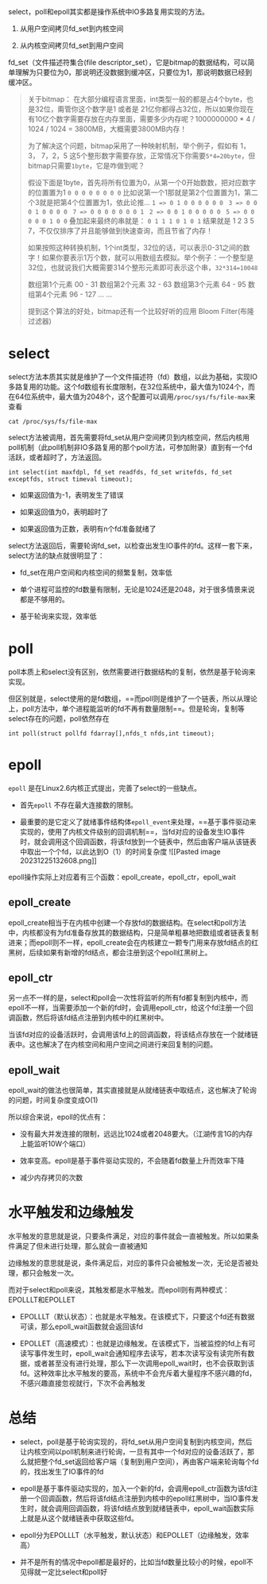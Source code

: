select，poll和epoll其实都是操作系统中IO多路复用实现的方法。

1. 从用户空间拷贝fd_set到内核空间
    
2. 从内核空间拷贝fd_set到用户空间
    

fd_set（文件描述符集合(file descriptor_set），它是bitmap的数据结构，可以简单理解为只要位为0，那说明还没数据到缓冲区，只要位为1，那说明数据已经到缓冲区。

>关于bitmap：
>在大部分编程语言里面，int类型一般的都是占4个byte，也是32位，甭管你这个数字是1 或者是 21亿你都得占32位，所以如果你现在有10亿个数字需要存放在内存里面，需要多少内存呢？1000000000 * 4 / 1024 / 1024 = 3800MB，大概需要3800MB内存！
>
>为了解决这个问题，bitmap采用了一种映射机制，举个例子，假如有 1，3， 7，2，5 这5个整形数字需要存放，正常情况下你需要`5*4=20byte`，但bitmap只需要`1byte`，它是咋做到呢？
>
>假设下面是1byte，首先将所有位置为0，从第一个0开始数数，把对应数字的位置置为1
>`0 0 0 0 0 0 0 0`
>比如说第一个1那就是第2个位置置为1，第二个3就是把第4个位置置为1，依此论推...
>`1 => 0 1 0 0 0 0 0 0 `
>`3 => 0 0 0 1 0 0 0 0 `
>`7 => 0 0 0 0 0 0 0 1 `
>`2 => 0 0 1 0 0 0 0 0 `
>`5 => 0 0 0 0 0 1 0 0`
>叠加起来最终的串就是：
>`0 1 1 1 0 1 0 1`
>结果就是 1 2 3 5 7，不仅仅排序了并且能够做到快速查询，而且节省了内存！
>
>如果按照这种转换机制，1个int类型，32位的话，可以表示0-31之间的数字！如果你要表示1万个数，就可以用数组去模拟。举个例子：一个整型是32位，也就说我们大概需要314个整形元素即可表示这个串，`32*314=10048`
>
>数组第1个元素 00 - 31
>数组第2个元素 32 - 63
>数组第3个元素 64 - 95
>数组第4个元素 96 - 127
>... ...
>
>提到这个算法的好处，bitmap还有一个比较好听的应用 Bloom Filter(布隆过滤器)

# select

select方法本质其实就是维护了一个文件描述符（fd）数组，以此为基础，实现IO多路复用的功能。这个fd数组有长度限制，在32位系统中，最大值为1024个，而在64位系统中，最大值为2048个，这个配置可以调用`/proc/sys/fs/file-max`来查看

```Shell
cat /proc/sys/fs/file-max
```

select方法被调用，首先需要将fd_set从用户空间拷贝到内核空间，然后内核用poll机制（此poll机制非IO多路复用的那个poll方法，可参加附录）直到有一个fd活跃，或者超时了，方法返回。

```Shell
int select(int maxfdpl, fd_set readfds, fd_set writefds, fd_set exceptfds, struct timeval timeout);
```

- 如果返回值为-1，表明发生了错误
    
- 如果返回值为0，表明超时了
    
- 如果返回值为正数，表明有n个fd准备就绪了
    

select方法返回后，需要轮询fd_set，以检查出发生IO事件的fd。这样一套下来，select方法的缺点就很明显了：

- fd_set在用户空间和内核空间的频繁复制，效率低
    
- 单个进程可监控的fd数量有限制，无论是1024还是2048，对于很多情景来说都是不够用的。
    
- 基于轮询来实现，效率低
    

# poll

poll本质上和select没有区别，依然需要进行数据结构的复制，依然是基于轮询来实现。

但区别就是，select使用的是fd数组，==而poll则是维护了一个链表，所以从理论上，poll方法中，单个进程能监听的fd不再有数量限制==。但是轮询，复制等select存在的问题，poll依然存在

```Shell
int poll(struct pollfd fdarray[],nfds_t nfds,int timeout);
```

# epoll

`epoll` 是在Linux2.6内核正式提出，完善了select的一些缺点。

- 首先`epoll` 不存在最大连接数的限制。
    
- 最重要的是它定义了就绪事件结构体`epoll_event`来处理，==基于事件驱动来实现的，使用了内核文件级别的回调机制==，当fd对应的设备发生IO事件时，就会调用这个回调函数，将该fd放到一个链表中，然后由客户端从该链表中取出一个个fd，以此达到O（1）的时间复杂度
![[Pasted image 20231225132608.png]]

epoll操作实际上对应着有三个函数：epoll_create，epoll_ctr，epoll_wait

## epoll_create

epoll_create相当于在内核中创建一个存放fd的数据结构。在select和poll方法中，内核都没有为fd准备存放其的数据结构，只是简单粗暴地把数组或者链表复制进来；而epoll则不一样，epoll_create会在内核建立一颗专门用来存放fd结点的红黑树，后续如果有新增的fd结点，都会注册到这个epoll红黑树上。

## epoll_ctr

另一点不一样的是，select和poll会一次性将监听的所有fd都复制到内核中，而epoll不一样，当需要添加一个新的fd时，会调用epoll_ctr，给这个fd注册一个回调函数，然后将该fd结点注册到内核中的红黑树中。

当该fd对应的设备活跃时，会调用该fd上的回调函数，将该结点存放在一个就绪链表中。这也解决了在内核空间和用户空间之间进行来回复制的问题。

## epoll_wait

epoll_wait的做法也很简单，其实直接就是从就绪链表中取结点，这也解决了轮询的问题，时间复杂度变成O(1)

所以综合来说，epoll的优点有：

- 没有最大并发连接的限制，远远比1024或者2048要大。（江湖传言1G的内存上能监听10W个端口）
    
- 效率变高。epoll是基于事件驱动实现的，不会随着fd数量上升而效率下降
    
- 减少内存拷贝的次数
    

# 水平触发和边缘触发

水平触发的意思就是说，只要条件满足，对应的事件就会一直被触发。所以如果条件满足了但未进行处理，那么就会一直被通知

边缘触发的意思就是说，条件满足后，对应的事件只会被触发一次，无论是否被处理，都只会触发一次。

而对于select和poll来说，其触发都是水平触发。而epoll则有两种模式：EPOLLLT和EPOLLET

- EPOLLLT（默认状态）：也就是水平触发。在该模式下，只要这个fd还有数据可读，那么epoll_wait函数就会返回该fd
    
- EPOLLET（高速模式）：也就是边缘触发。在该模式下，当被监控的fd上有可读写事件发生时，epoll_wait会通知程序去读写，若本次读写没有读完所有数据，或者甚至没有进行处理，那么下一次调用epoll_wait时，也不会获取到该fd。这种效率比水平触发的要高，系统中不会充斥着大量程序不感兴趣的fd，不感兴趣直接忽视就行，下次不会再触发
    

# 总结

- select，poll是基于轮询实现的，将fd_set从用户空间复制到内核空间，然后让内核空间以poll机制来进行轮询，一旦有其中一个fd对应的设备活跃了，那么就把整个fd_set返回给客户端（复制到用户空间），再由客户端来轮询每个fd的，找出发生了IO事件的fd
    
- epoll是基于事件驱动实现的，加入一个新的fd，会调用epoll_ctr函数为该fd注册一个回调函数，然后将该fd结点注册到内核中的epoll红黑树中，当IO事件发生时，就会调用回调函数，将该fd结点放到就绪链表中，epoll_wait函数实际上就是从这个就绪链表中获取这些fd。
    
- epoll分为EPOLLLT（水平触发，默认状态）和EPOLLET（边缘触发，效率高）
    
- 并不是所有的情况中epoll都是最好的，比如当fd数量比较小的时候，epoll不见得就一定比select和poll好